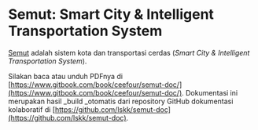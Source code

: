 # Semut: Smart City & Intelligent Transportation System

[Semut](http://bsts.lskk.ee.itb.ac.id/) adalah sistem kota dan transportasi cerdas \(_Smart City & Intelligent Transportation System_\).

Silakan baca atau unduh PDFnya di [https://www.gitbook.com/book/ceefour/semut-doc/](https://www.gitbook.com/book/ceefour/semut-doc/). Dokumentasi ini merupakan hasil _build _otomatis dari repository GitHub dokumentasi kolaboratif di [https://github.com/lskk/semut-doc](https://github.com/lskk/semut-doc).

